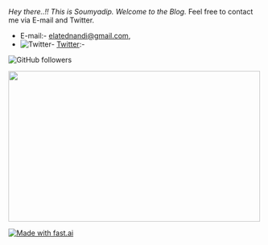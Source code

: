 

*Hey there..!! This is Soumyadip. Welcome to the Blog.* Feel free to contact me via E-mail and Twitter. 

- E-mail:- elatednandi@gmail.com, 
- ![Twitter](https://img.shields.io/twitter/follow/Soumya1995j?label=Follow&style=social)- [Twitter](https://twitter.com/Soumya1995j):- 


![GitHub followers](https://img.shields.io/github/followers/soumyadip1995?label=follow&style=social)





<!-- Alignment options!!!!! -->

<img align="centre" width="500" height="300" src="https://www.ateamindia.com/wp-content/uploads/2019/03/maxresdefault.jpg">


[![Made with fast.ai](https://img.shields.io/badge/Made%20using-fast.ai-orange)](https://www.fast.ai/)
